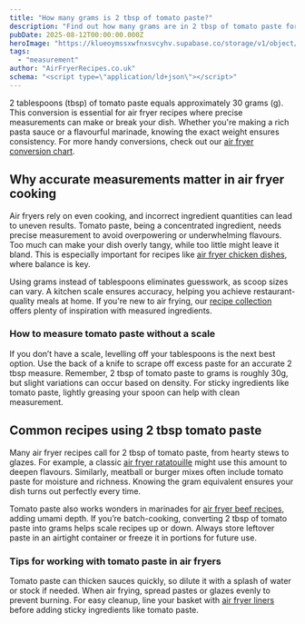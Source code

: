 ```yaml
---
title: "How many grams is 2 tbsp of tomato paste?"
description: "Find out how many grams are in 2 tbsp of tomato paste for perfect air fryer recipes every time."
pubDate: 2025-08-12T00:00:00.000Z
heroImage: "https://klueoymssxwfnxsvcyhv.supabase.co/storage/v1/object/public/md/how-many-grams-is-2-tbsp-tomato-paste-0660e2c4.webp"
tags:
  - "measurement"
author: "AirFryerRecipes.co.uk"
schema: "<script type=\"application/ld+json\"></script>"
---
```


<p>2 tablespoons (tbsp) of tomato paste equals approximately 30 grams (g). This conversion is essential for air fryer recipes where precise measurements can make or break your dish. Whether you're making a rich pasta sauce or a flavourful marinade, knowing the exact weight ensures consistency. For more handy conversions, check out our <a href=https://www.airfryerrecipe.co.uk/air-fryer-conversion-chart>air fryer conversion chart</a>.</p>  

<h2>Why accurate measurements matter in air fryer cooking</h2>  
<p>Air fryers rely on even cooking, and incorrect ingredient quantities can lead to uneven results. Tomato paste, being a concentrated ingredient, needs precise measurement to avoid overpowering or underwhelming flavours. Too much can make your dish overly tangy, while too little might leave it bland. This is especially important for recipes like <a href=https://www.airfryerrecipe.co.uk/recipe-category/chicken>air fryer chicken dishes</a>, where balance is key.</p>  

<p>Using grams instead of tablespoons eliminates guesswork, as scoop sizes can vary. A kitchen scale ensures accuracy, helping you achieve restaurant-quality meals at home. If you're new to air frying, our <a href=https://www.airfryerrecipe.co.uk/recipes>recipe collection</a> offers plenty of inspiration with measured ingredients.</p>  

<h3>How to measure tomato paste without a scale</h3>  
<p>If you don’t have a scale, levelling off your tablespoons is the next best option. Use the back of a knife to scrape off excess paste for an accurate 2 tbsp measure. Remember, 2 tbsp of tomato paste to grams is roughly 30g, but slight variations can occur based on density. For sticky ingredients like tomato paste, lightly greasing your spoon can help with clean measurement.</p>  

<h2>Common recipes using 2 tbsp tomato paste</h2>  
<p>Many air fryer recipes call for 2 tbsp of tomato paste, from hearty stews to glazes. For example, a classic <a href=https://www.airfryerrecipe.co.uk/recipe-category/vegetables>air fryer ratatouille</a> might use this amount to deepen flavours. Similarly, meatball or burger mixes often include tomato paste for moisture and richness. Knowing the gram equivalent ensures your dish turns out perfectly every time.</p>  

<p>Tomato paste also works wonders in marinades for <a href=https://www.airfryerrecipe.co.uk/recipe-category/beef>air fryer beef recipes</a>, adding umami depth. If you’re batch-cooking, converting 2 tbsp of tomato paste into grams helps scale recipes up or down. Always store leftover paste in an airtight container or freeze it in portions for future use.</p>  

<h3>Tips for working with tomato paste in air fryers</h3>  
<p>Tomato paste can thicken sauces quickly, so dilute it with a splash of water or stock if needed. When air frying, spread pastes or glazes evenly to prevent burning. For easy cleanup, line your basket with <a href=https://www.airfryerrecipe.co.uk/air-fryer-cleaner>air fryer liners</a> before adding sticky ingredients like tomato paste.</p>